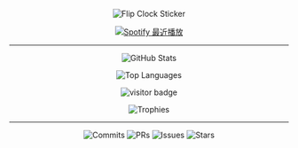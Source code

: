 <p align="center">
  <img src="https://media.giphy.com/media/U96DO8bWcgWcNp4UWH/giphy.gif" alt="Flip Clock Sticker" />
</p>

<p align="center">
  <!-- 最近播放（需到 https://spotify-recently-played-readme.vercel.app/ 授權一次） -->
  <a href="https://open.spotify.com/user/dfkx2wj3jk04jeenb5xt5tedk" target="_blank">
    <img src="https://spotify-recently-played-readme.vercel.app/api?user=dfkx2wj3jk04jeenb5xt5tedk" alt="Spotify 最近播放" />
  </a>
</p>


---

<p align="center">
  <img 
    src="https://github-readme-stats.vercel.app/api?username=bubucolic1111&show_icons=true&theme=dark&hide_border=true&bg_color=0d1117&title_color=58a6ff&icon_color=58a6ff&text_color=c9d1d9" 
    alt="GitHub Stats" />
</p>

<p align="center">
  <img 
    src="https://github-readme-stats.vercel.app/api/top-langs/?username=bubucolic1111&layout=compact&theme=dark&hide_border=true&bg_color=0d1117&title_color=58a6ff&text_color=c9d1d9" 
    alt="Top Languages" />
</p>

<p align="center">
  <img src="https://visitor-badge.laobi.icu/badge?page_id=bubucolic1111.bubucolic1111" alt="visitor badge"/>
</p>

<p align="center">
  <img src="https://github-profile-trophy.vercel.app/?username=bubucolic1111&theme=dark&no-frame=true&column=4&margin-w=15" alt="Trophies"/>
</p>

---

<p align="center">
  <img src="https://img.shields.io/badge/Commits-36/month-brightgreen?style=flat-square" alt="Commits">
  <img src="https://img.shields.io/badge/PRs-0-yellow?style=flat-square" alt="PRs">
  <img src="https://img.shields.io/badge/Issues-0-lightgrey?style=flat-square" alt="Issues">
  <img src="https://img.shields.io/badge/Stars-0-blue?style=flat-square" alt="Stars">
</p>
